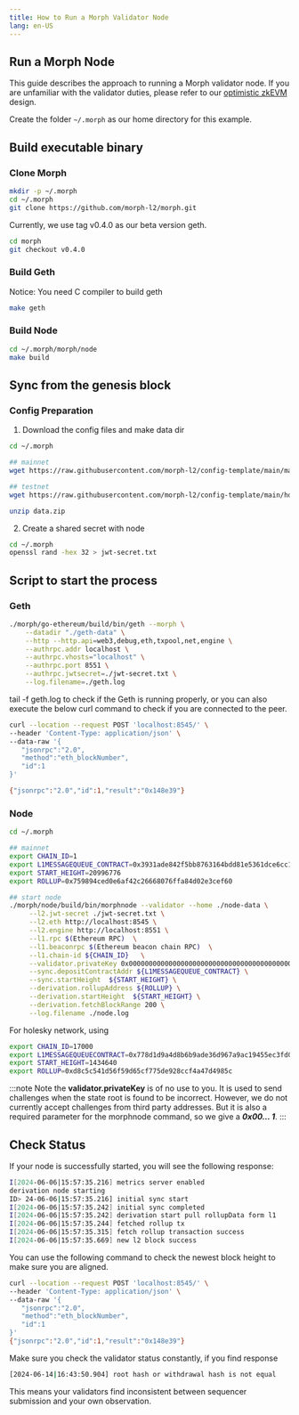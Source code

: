 ```yaml
---
title: How to Run a Morph Validator Node
lang: en-US
---
```

## Run a Morph Node 

This guide describes the approach to running a Morph validator node. If you are unfamiliar with the validator duties, please refer to our [optimistic zkEVM](../../../how-morph-works/3-optimistic-zkevm.md) design.

Create the folder `~/.morph` as our home directory for this example.

## Build executable binary

### Clone Morph

```bash
mkdir -p ~/.morph 
cd ~/.morph
git clone https://github.com/morph-l2/morph.git
```
Currently, we use tag v0.4.0 as our beta version geth.

```bash
cd morph
git checkout v0.4.0
```
### Build Geth

Notice: You need C compiler to build geth

```bash
make geth
```

### Build Node

```bash
cd ~/.morph/morph/node 
make build
```

## Sync from the genesis block
### Config Preparation

  1. Download the config files and make data dir

```bash
cd ~/.morph

## mainnet
wget https://raw.githubusercontent.com/morph-l2/config-template/main/mainnet/data.zip

## testnet
wget https://raw.githubusercontent.com/morph-l2/config-template/main/holesky/data.zip

unzip data.zip
```

2. Create a shared secret with node

```bash
cd ~/.morph
openssl rand -hex 32 > jwt-secret.txt
```


## Script to start the process

### Geth

```bash title="Script for starting mainnet geth"
./morph/go-ethereum/build/bin/geth --morph \
    --datadir "./geth-data" \
    --http --http.api=web3,debug,eth,txpool,net,engine \
    --authrpc.addr localhost \
    --authrpc.vhosts="localhost" \
    --authrpc.port 8551 \
    --authrpc.jwtsecret=./jwt-secret.txt \
    --log.filename=./geth.log

```

tail -f geth.log to check if the Geth is running properly, or you can also execute the below curl command to check if you are connected to the peer.

```bash
curl --location --request POST 'localhost:8545/' \
--header 'Content-Type: application/json' \
--data-raw '{
   "jsonrpc":"2.0",
   "method":"eth_blockNumber",
   "id":1
}'

{"jsonrpc":"2.0","id":1,"result":"0x148e39"}
```

### Node

```bash
cd ~/.morph

## mainnet
export CHAIN_ID=1
export L1MESSAGEQUEUE_CONTRACT=0x3931ade842f5bb8763164bdd81e5361dce6cc1ef
export START_HEIGHT=20996776
export ROLLUP=0x759894ced0e6af42c26668076ffa84d02e3cef60

## start node
./morph/node/build/bin/morphnode --validator --home ./node-data \
     --l2.jwt-secret ./jwt-secret.txt \
     --l2.eth http://localhost:8545 \
     --l2.engine http://localhost:8551 \
     --l1.rpc $(Ethereum RPC)  \
     --l1.beaconrpc $(Ethereum beacon chain RPC)  \
     --l1.chain-id ${CHAIN_ID}   \
     --validator.privateKey 0x0000000000000000000000000000000000000000000000000000000000000001  \
     --sync.depositContractAddr ${L1MESSAGEQUEUE_CONTRACT} \
     --sync.startHeight  ${START_HEIGHT} \
     --derivation.rollupAddress ${ROLLUP} \
     --derivation.startHeight  ${START_HEIGHT} \
     --derivation.fetchBlockRange 200 \
     --log.filename ./node.log
```

For holesky network, using
```bash
export CHAIN_ID=17000 
export L1MESSAGEQUEUECONTRACT=0x778d1d9a4d8b6b9ade36d967a9ac19455ec3fd0b
export START_HEIGHT=1434640
export ROLLUP=0xd8c5c541d56f59d65cf775de928ccf4a47d4985c
```


:::note
Note the **validator.privateKey** is of no use to you. It is used to send challenges when the state root is found to be incorrect. However, we do not currently accept challenges from third party addresses. But it is also a required parameter for the morphnode command, so we give a ***0x00... 1***.
:::

## Check Status

If your node is successfully started, you will see the following response:

```bash
I[2024-06-06|15:57:35.216] metrics server enabled                       module=derivation host=0.0.0.0 port=26660
derivation node starting
ID> 24-06-06|15:57:35.216] initial sync start                           module=syncer msg="Running initial sync of L1 messages before starting sequencer, this might take a while..."
I[2024-06-06|15:57:35.242] initial sync completed                       module=syncer latestSyncedBlock=1681622
I[2024-06-06|15:57:35.242] derivation start pull rollupData form l1     module=derivation startBlock=1681599 end=1681622
I[2024-06-06|15:57:35.244] fetched rollup tx                            module=derivation txNum=8 latestBatchIndex=59201
I[2024-06-06|15:57:35.315] fetch rollup transaction success             module=derivation txNonce=8764 txHash=0x5fb8a98472d1be73be2bc6be0807b9e0c68b7ba14a648c8a17bdaff7b26eb923 l1BlockNumber=1681599 firstL2BlockNumber=1347115 lastL2BlockNumber=1347129
I[2024-06-06|15:57:35.669] new l2 block success                         module=derivation blockNumber=1347115
```

You can use the following command to check the newest block height to make sure you are aligned.

```bash
curl --location --request POST 'localhost:8545/' \
--header 'Content-Type: application/json' \
--data-raw '{
   "jsonrpc":"2.0",
   "method":"eth_blockNumber",
   "id":1
}'
{"jsonrpc":"2.0","id":1,"result":"0x148e39"}
```

Make sure you check the validator status constantly, if you find response

```bash
[2024-06-14|16:43:50.904] root hash or withdrawal hash is not equal    originStateRootHash=0x13f91d1c272e48e2d864ce7bfb421506d5b2a04def64d45c75391cdcdd69cd78 deriveStateRootHash=0x27e10420c0e34676a7d75c4189d7ccd1c3407cc8fd0b3eafb01c15e250a1215f batchWithdrawalRoot=0xa3e4a7cf45c7591a6bd9868f1fa7485ae345f10067acaade5f5b07d418b2e172 deriveWithdrawalRoot=0xa3e4a7cf45c7591a6bd9868f1fa7485ae345f10067acaade5f5b07d418b2e172
```

This means your validators find inconsistent between sequencer submission and your own observation.